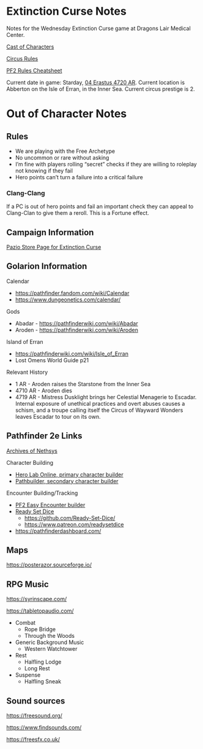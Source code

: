 # Extinction Curse Notes
Notes for the Wednesday Extinction Curse game at Dragons Lair Medical Center.

[Cast of Characters](Characters.md)

[Circus Rules](circus.md)

[PF2 Rules Cheatsheet](rules.md)

Current date in game: Starday, [04 Erastus 4720 AR](https://www.dungeonetics.com/calendar/?calyear=4720&month=6&start_dow=1). Current location is Abberton on the Isle of Erran, in the Inner Sea. Current circus prestige is 2.

# Out of Character Notes
## Rules
* We are playing with the Free Archetype
* No uncommon or rare without asking
* I’m fine with players rolling “secret” checks if they are willing to roleplay not knowing if they fail
* Hero points can’t turn a failure into a critical failure
### Clang-Clang
If a PC is out of hero points and fail an important check they can appeal to Clang-Clan to give them a reroll. This is a Fortune effect.

## Campaign Information
[Pazio Store Page for Extinction Curse](https://paizo.com/store/pathfinder/adventures/adventurePath/extinctioncurse)
## Golarion Information
Calendar
* https://pathfinder.fandom.com/wiki/Calendar
* https://www.dungeonetics.com/calendar/

Gods
* Abadar - https://pathfinderwiki.com/wiki/Abadar
* Aroden - https://pathfinderwiki.com/wiki/Aroden

Island of Erran
* https://pathfinderwiki.com/wiki/Isle_of_Erran
* Lost Omens World Guide p21

Relevant History
* 1 AR - Aroden raises the Starstone from the Inner Sea
* 4710 AR - Aroden dies
* 4719 AR - Mistress Dusklight brings her Celestial Menagerie to Escadar. Internal exposure of unethical practices and overt abuses causes a schism, and a troupe calling itself the Circus of Wayward Wonders leaves Escadar to tour on its own.

## Pathfinder 2e Links
[Archives of Nethsys](https://2e.aonprd.com/)

Character Building
* [Hero Lab Online, primary character builder](https://herolab.online/login)
* [Pathbuilder, secondary character builder](https://pathbuilder2e.com/)

Encounter Building/Tracking
* [PF2 Easy Encounter builder](https://builder.pf2easy.com/)
* [Ready Set Dice](https://gm.readysetdice.com/#/login)
    * https://github.com/Ready-Set-Dice/
    * https://www.patreon.com/readysetdice
* https://pathfinderdashboard.com/

## Maps
https://posterazor.sourceforge.io/

## RPG Music
https://syrinscape.com/

https://tabletopaudio.com/
* Combat
    * Rope Bridge
    * Through the Woods
* Generic Background Music
    * Western Watchtower
* Rest
    * Halfling Lodge
    * Long Rest
* Suspense
    * Halfling Sneak

## Sound sources
https://freesound.org/

https://www.findsounds.com/

https://freesfx.co.uk/